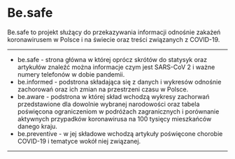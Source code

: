 # Be.safe
Be.safe to projekt służący do przekazywania informacji odnośnie zakażeń koronawirusem w Polsce i na świecie oraz treści związanych z COVID-19.
___
* be.safe - strona główna w której oprócz skrótów do statysyk oraz artykułów znaleźć można informacje czym jest SARS-CoV 2 i ważne numery telefonów w dobie pandemii.
* be.informed - podstrona składająca się z danych i wykresów odnośnie zachorowań oraz ich zmian na przestrzeni czasu w Polsce.
* be.aware - podstrona w której skład wchodzą wykresy zachorwań przedstawione dla dowolnie wybranej narodowości oraz tabela poświęcona ograniczeniom w podróżach zagranicznych i porównanie aktywnych przypadków koronawirusa na 100 tysięcy mieszkańców danego kraju.
* be.preventive - w jej składowe wchodzą artykuły poświęcone chorobie COVID-19 i tematyce wokół niej związanej.
___
